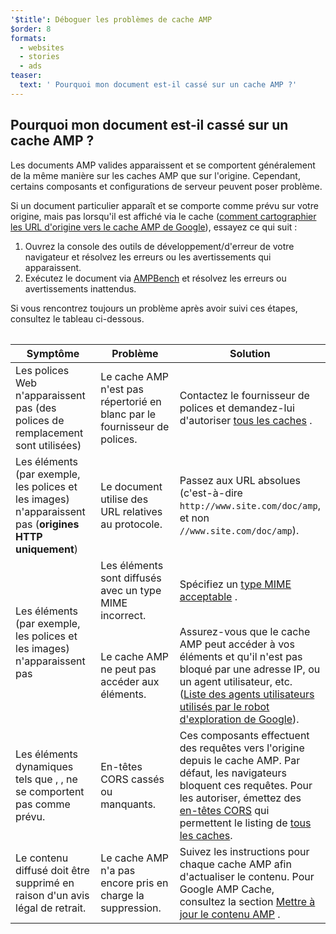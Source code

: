 ```yaml
---
'$title': Déboguer les problèmes de cache AMP
$order: 8
formats:
  - websites
  - stories
  - ads
teaser:
  text: ' Pourquoi mon document est-il cassé sur un cache AMP ?'
---
```


<!--
This file is imported from https://github.com/ampproject/amphtml/blob/master/spec/amp-cache-debugging.md.
Please do not change this file.
If you have found a bug or an issue please
have a look and request a pull request there.
-->

## Pourquoi mon document est-il cassé sur un cache AMP ? <a name="why-is-my-doc-broken-on-an-amp-cache"></a>

Les documents AMP valides apparaissent et se comportent généralement de la même manière sur les caches AMP que sur l'origine. Cependant, certains composants et configurations de serveur peuvent poser problème.

Si un document particulier apparaît et se comporte comme prévu sur votre origine, mais pas lorsqu'il est affiché via le cache ([comment cartographier les URL d'origine vers le cache AMP de Google](https://developers.google.com/amp/cache/overview#amp-cache-url-format)), essayez ce qui suit :

1. Ouvrez la console des outils de développement/d'erreur de votre navigateur et résolvez les erreurs ou les avertissements qui apparaissent.
2. Exécutez le document via [AMPBench](https://search.google.com/test/amp) et résolvez les erreurs ou avertissements inattendus.

Si vous rencontrez toujours un problème après avoir suivi ces étapes, consultez le tableau ci-dessous.

<table>
<table>
  <thead>
    <tr>
      <th width="30%">Symptôme</th>
      <th width="30%">Problème</th>
      <th width="40%">Solution</th>
    </tr>
  </thead>
  <tbody>
    <tr>
      <td>Les polices Web n'apparaissent pas (des polices de remplacement sont utilisées)</td>
      <td>Le cache AMP n'est pas répertorié en blanc par le fournisseur de polices.</td>
      <td>Contactez le fournisseur de polices et demandez-lui d'autoriser <a href="amp-cors-requests.md#cors-security-in-amp">tous les caches</a> .</td>
    </tr>
    <tr>
      <td>Les éléments (par exemple, les polices et les images) n'apparaissent pas (<strong>origines HTTP uniquement</strong>)</td>
      <td>Le document utilise des URL relatives au protocole.</td>
      <td>Passez aux URL absolues (c'est-à-dire <code>http://www.site.com/doc/amp</code>, et non <code>//www.site.com/doc/amp</code>).</td>
    </tr>
    <tr>
      <td rowspan="2">Les éléments (par exemple, les polices et les images) n'apparaissent pas</td>
      <td>Les éléments sont diffusés avec un type MIME incorrect.</td>
      <td>Spécifiez un <a href="https://github.com/ampproject/amphtml/blob/master/spec/amp-cache-guidelines.md#guidelines-accepted-mime-types">type MIME acceptable</a> .</td>
    </tr>
    <tr>
      <td>Le cache AMP ne peut pas accéder aux éléments.</td>
      <td>Assurez-vous que le cache AMP peut accéder à vos éléments et qu'il n'est pas bloqué par une adresse IP, ou un agent utilisateur, etc. (<a href="https://support.google.com/webmasters/answer/1061943?hl=en">Liste des agents utilisateurs utilisés par le robot d'exploration de Google</a>).</td>
    </tr>
    <tr>
      <td>Les éléments dynamiques tels que <code><amp-form></amp-form></code>, <code><amp-list></amp-list></code>, ne se comportent pas comme prévu.</td>
      <td>En-têtes CORS cassés ou manquants.</td>
      <td>Ces composants effectuent des requêtes vers l'origine depuis le cache AMP. Par défaut, les navigateurs bloquent ces requêtes. Pour les autoriser, émettez des <a href="https://developer.mozilla.org/en-US/docs/Web/HTTP/Access_control_CORS">en-têtes CORS</a> qui permettent le listing de <a href="amp-cors-requests.md">tous les caches</a>.</td>
    </tr>
    <tr>
      <td>Le contenu diffusé doit être supprimé en raison d'un avis légal de retrait.</td>
      <td>Le cache AMP n'a pas encore pris en charge la suppression.</td>
      <td>Suivez les instructions pour chaque cache AMP afin d'actualiser le contenu. Pour Google AMP Cache, consultez la section <a href="https://developers.google.com/amp/cache/update-cache">Mettre à jour le contenu AMP</a> .</td>
    </tr>
</tbody>
</table>

</table>
